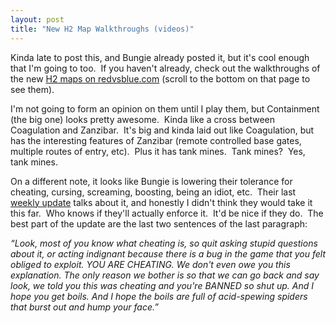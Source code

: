 ```yaml
---
layout: post
title: "New H2 Map Walkthroughs (videos)"
---
```


<p>Kinda late to post this, and Bungie already posted it, but it's cool enough that I'm going to too.&nbsp; If you haven't already, check out the walkthroughs of the new <a target="_blank" href="http://www.redvsblue.com/archive/">H2 maps on redvsblue.com</a>&nbsp;(scroll to the bottom on that page to see them).&nbsp; </p>
<p>I'm not going to form an opinion on them until I play them, but Containment (the big one) looks pretty awesome.&nbsp; Kinda like a cross between Coagulation and Zanzibar.&nbsp; It's big and kinda laid out like Coagulation, but has the interesting features of Zanzibar (remote controlled base gates, multiple routes of entry, etc).&nbsp; Plus it has tank mines.&nbsp; Tank mines?&nbsp; Yes, tank mines.&nbsp; </p>
<p>On a different note, it looks like Bungie is lowering their tolerance for cheating, cursing, screaming, boosting, being an idiot, etc.&nbsp; Their last <a target="_blank" href="http://www.bungie.net/News/TopStory.aspx?story=weeklywhatsapril22&amp;p=3106844">weekly update</a> talks about it, and honestly I didn't think they would take it this far.&nbsp; Who knows if they'll actually enforce it.&nbsp; It'd be nice if they do.&nbsp; The best part of the update are the last two sentences of the last paragraph:</p>
<p><em>&#8220;Look, most of you know what cheating is, so quit asking stupid questions about it, or acting indignant because there is a bug in the game that you felt obliged to exploit. YOU ARE CHEATING. We don't even owe you this explanation. The only reason we bother is so that we can go back and say look, we told you this was cheating and you're BANNED so shut up. And I hope you get boils. And I hope the boils are full of acid-spewing spiders that burst out and hump your face.&#8221;</em></p>
 
